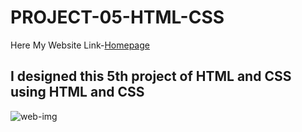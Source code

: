 # PROJECT-05-HTML-CSS

Here My Website Link-[Homepage](https://rajesh-css-project-5.netlify.app)

## I designed this 5th project of HTML and CSS using HTML and CSS

![web-img](https://user-images.githubusercontent.com/111434481/196232202-ccd0c4f0-4f35-4f9c-bcb6-7993a848e06a.png)
